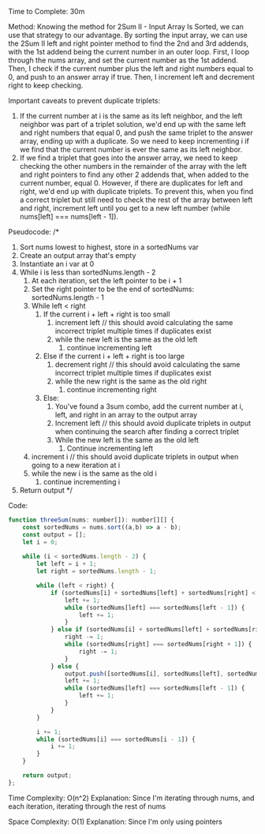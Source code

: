 Time to Complete: 30m

Method: Knowing the method for 2Sum II - Input Array Is Sorted, we can use that strategy to our advantage. By sorting the input array, we can use the 2Sum II left and right pointer method to find the 2nd and 3rd addends, with the 1st addend being the current number in an outer loop. First, I loop through the nums array, and set the current number as the 1st addend. Then, I check if the current number plus the left and right numbers equal to 0, and push to an answer array if true. Then, I increment left and decrement right to keep checking.

Important caveats to prevent duplicate triplets: 
1) If the current number at i is the same as its left neighbor, and the left neighbor was part of a triplet solution, we'd end up with the same left and right numbers that equal 0, and push the same triplet to the answer array, ending up with a duplicate. So we need to keep incrementing i if we find that the current number is ever the same as its left neighbor.
2) If we find a triplet that goes into the answer array, we need to keep checking the other numbers in the remainder of the array with the left and right pointers to find any other 2 addends that, when added to the current number, equal 0. However, if there are duplicates for left and right, we'd end up with duplicate triplets. To prevent this, when you find a correct triplet but still need to check the rest of the array between left and right, increment left until you get to a new left number (while nums[left] === nums[left - 1]).

Pseudocode:
/*
1. Sort nums lowest to highest, store in a sortedNums var
2. Create an output array that's empty
3. Instantiate an i var at 0
4. While i is less than sortedNums.length - 2
    1. At each iteration, set the left pointer to be i + 1
    2. Set the right pointer to be the end of sortedNums: sortedNums.length - 1
    3. While left < right
        1. If the current i + left + right is too small
            1. increment left
            // this should avoid calculating the same incorrect triplet multiple times if duplicates exist
            2. while the new left is the same as the old left
                1. continue incrementing left
        2. Else if the current i + left + right is too large
            1. decrement right
            // this should avoid calculating the same incorrect triplet multiple times if duplicates exist
            2. while the new right is the same as the old right
                1. continue incrementing right
        3. Else:
            1. You've found a 3sum combo, add the current number at i, left, and right in an array to the output array
            2. Increment left
            // this should avoid duplicate triplets in output when continuing the search after finding a correct triplet
            3. While the new left is the same as the old left
                1. Continue incrementing left
    4. increment i
    // this should avoid duplicate triplets in output when going to a new iteration at i
    5. while the new i is the same as the old i
        1. continue incrementing i
5. Return output
*/

Code:

```js
function threeSum(nums: number[]): number[][] {
    const sortedNums = nums.sort((a,b) => a - b);
    const output = [];
    let i = 0;
    
    while (i < sortedNums.length - 2) {
        let left = i + 1;
        let right = sortedNums.length - 1;

        while (left < right) {
            if (sortedNums[i] + sortedNums[left] + sortedNums[right] < 0) {
                left += 1;
                while (sortedNums[left] === sortedNums[left - 1]) {
                    left += 1;
                }
            } else if (sortedNums[i] + sortedNums[left] + sortedNums[right] > 0) {
                right -= 1;
                while (sortedNums[right] === sortedNums[right + 1]) {
                    right -= 1;
                }
            } else {
                output.push([sortedNums[i], sortedNums[left], sortedNums[right]]);
                left += 1;
                while (sortedNums[left] === sortedNums[left - 1]) {
                    left += 1;
                }
            }
        }

        i += 1;
        while (sortedNums[i] === sortedNums[i - 1]) {
            i += 1;
        }
    }

    return output;
};
```


Time Complexity: O(n^2)
Explanation: Since I'm iterating through nums, and each iteration, iterating through the rest of nums

Space Complexity: O(1)
Explanation: Since I'm only using pointers
